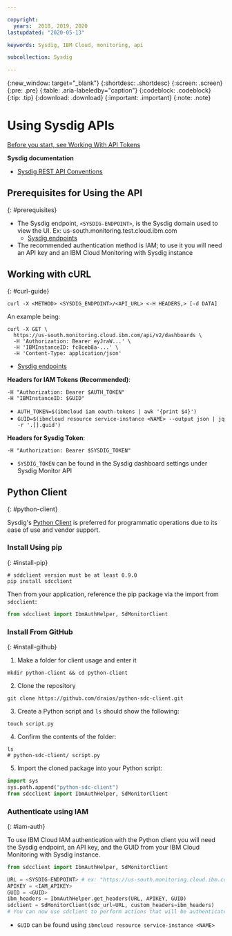 ```yaml
---

copyright:
  years:  2018, 2019, 2020
lastupdated: "2020-05-13"

keywords: Sysdig, IBM Cloud, monitoring, api

subcollection: Sysdig

---
```


{:new_window: target="_blank"}
{:shortdesc: .shortdesc}
{:screen: .screen}
{:pre: .pre}
{:table: .aria-labeledby="caption"}
{:codeblock: .codeblock}
{:tip: .tip}
{:download: .download}
{:important: .important}
{:note: .note}

# Using Sysdig APIs

[Before you start, see Working With API Tokens](https://test.cloud.ibm.com/docs/Monitoring-with-Sysdig?topic=Sysdig-api_token#api_token_get)

**Sysdig documentation**
- [Sysdig REST API Conventions](https://docs.sysdig.com/en/sysdig-rest-api-conventions.html)

## Prerequisites for Using the API
{: #prerequisites}

- The Sysdig endpoint, `<SYSDIG-ENDPOINT>`, is the Sysdig domain used to view the UI. Ex: us-south.monitoring.test.cloud.ibm.com
    - [Sysdig endpoints](https://test.cloud.ibm.com/docs/services/Monitoring-with-Sysdig?topic=Sysdig-endpoints#endpoints_sysdig)
- The recommended authentication method is IAM; to use it you will need an API key and an IBM Cloud Monitoring with Sysdig instance

## Working with cURL
{: #curl-guide}

```shell
curl -X <METHOD> <SYSDIG_ENDPOINT>/<API_URL> <-H HEADERS,> [-d DATA]
```

An example being:
```shell
curl -X GET \
  https://us-south.monitoring.cloud.ibm.com/api/v2/dashboards \
  -H 'Authorization: Bearer eyJraW...' \
  -H 'IBMInstanceID: fc8ceb8a-...' \
  -H 'Content-Type: application/json'
```

* [Sysdig endpoints](https://test.cloud.ibm.com/docs/services/Monitoring-with-Sysdig?topic=Sysdig-endpoints#endpoints_sysdig)

**Headers for IAM Tokens (Recommended)**:
```shell
-H "Authorization: Bearer $AUTH_TOKEN"
-H "IBMInstanceID: $GUID"
```
* `AUTH_TOKEN=$(ibmcloud iam oauth-tokens | awk '{print $4}')`
* `GUID=$(ibmcloud resource service-instance <NAME> --output json | jq -r '.[].guid')`

**Headers for Sysdig Token**:
```shell
-H "Authorization: Bearer $SYSDIG_TOKEN"
```
* `SYSDIG_TOKEN` can be found in the Sysdig dashboard settings under Sysdig Monitor API

## Python Client 
{: #python-client}

Sysdig's [Python Client](https://github.com/draios/python-sdc-client) is preferred for programmatic operations due to its ease of use and vendor support.

### Install Using pip
{: #install-pip}

```shell
# sddclient version must be at least 0.9.0
pip install sdcclient
```

Then from your application, reference the pip package via the import from `sdcclient`:

```python
from sdcclient import IbmAuthHelper, SdMonitorClient
```

### Install From GitHub
{: #install-github}

1. Make a folder for client usage and enter it
```shell
mkdir python-client && cd python-client
```

2. Clone the repository
```shell
git clone https://github.com/draios/python-sdc-client.git
```

3. Create a Python script and `ls` should show the following:
```shell
touch script.py
```

4. Confirm the contents of the folder:
```shell
ls
# python-sdc-client/ script.py
```

5. Import the cloned package into your Python script:
```python
import sys
sys.path.append("python-sdc-client")
from sdcclient import IbmAuthHelper, SdMonitorClient
```

### Authenticate using IAM
{: #iam-auth}

To use IBM Cloud IAM authentication with the Python client you will need the Sysdig endpoint, an API key, and the GUID from your IBM Cloud Monitoring with Sysdig instance.

```python
from sdcclient import IbmAuthHelper, SdMonitorClient

URL = <SYSDIG-ENDPOINT> # ex: "https://us-south.monitoring.cloud.ibm.com"
APIKEY = <IAM_APIKEY>
GUID = <GUID>
ibm_headers = IbmAuthHelper.get_headers(URL, APIKEY, GUID)
sdclient = SdMonitorClient(sdc_url=URL, custom_headers=ibm_headers)
# You can now use sdclient to perform actions that will be authenticated using IAM
```

- `GUID` can be found using `ibmcloud resource service-instance <NAME>`
